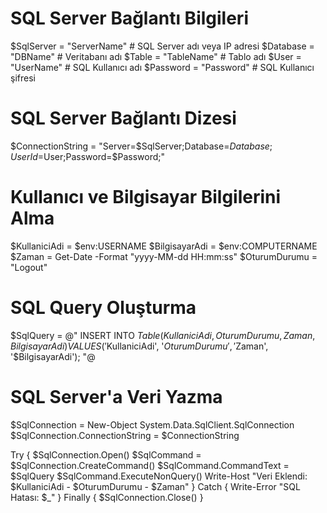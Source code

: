 # SQL Server Bağlantı Bilgileri
$SqlServer = "ServerName"           # SQL Server adı veya IP adresi
$Database = "DBName"           # Veritabanı adı
$Table = "TableName"     # Tablo adı
$User = "UserName"               # SQL Kullanıcı adı
$Password = "Password"               # SQL Kullanıcı şifresi

# SQL Server Bağlantı Dizesi
$ConnectionString = "Server=$SqlServer;Database=$Database;User Id=$User;Password=$Password;"

# Kullanıcı ve Bilgisayar Bilgilerini Alma
$KullaniciAdi = $env:USERNAME
$BilgisayarAdi = $env:COMPUTERNAME
$Zaman = Get-Date -Format "yyyy-MM-dd HH:mm:ss"
$OturumDurumu = "Logout"

# SQL Query Oluşturma
$SqlQuery = @"
INSERT INTO $Table (KullaniciAdi, OturumDurumu, Zaman, BilgisayarAdi)
VALUES ('$KullaniciAdi', '$OturumDurumu', '$Zaman', '$BilgisayarAdi');
"@

# SQL Server'a Veri Yazma
$SqlConnection = New-Object System.Data.SqlClient.SqlConnection
$SqlConnection.ConnectionString = $ConnectionString

Try {
    $SqlConnection.Open()
    $SqlCommand = $SqlConnection.CreateCommand()
    $SqlCommand.CommandText = $SqlQuery
    $SqlCommand.ExecuteNonQuery()
    Write-Host "Veri Eklendi: $KullaniciAdi - $OturumDurumu - $Zaman"
}
Catch {
    Write-Error "SQL Hatası: $_"
}
Finally {
    $SqlConnection.Close()
}

